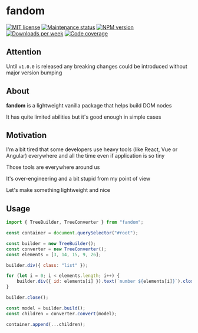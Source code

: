 # fandom

[![MIT license][license-badge]][license-url]
[![Maintenance status][status-badge]][status-url]
[![NPM version][npm-badge]][npm-url]
[![Downloads per week][downloads-badge]][downloads-url]
[![Code coverage][coverage-badge]][coverage-url]

## Attention

Until `v1.0.0` is released any breaking changes could be introduced without major version bumping

## About

**fandom** is a lightweight vanilla package that helps build DOM nodes

It has quite limited abilities but it's good enough in simple cases

## Motivation

I'm a bit tired that some developers use heavy tools (like React, Vue or Angular) everywhere and all the time even if application is so tiny

Those tools are everywhere around us

It's over-engineering and a bit stupid from my point of view

Let's make something lightweight and nice

## Usage

```javascript
import { TreeBuilder, TreeConverter } from "fandom";

const container = document.querySelector("#root");

const builder = new TreeBuilder();
const converter = new TreeConverter();
const elements = [3, 14, 15, 9, 26];

builder.div({ class: "list" });

for (let i = 0; i < elements.length; i++) {
    builder.div({ id: elements[i] }).text(`number ${elements[i]}`).close();
}

builder.close();

const model = builder.build();
const children = converter.convert(model);

container.append(...children);
```

[status-url]: https://github.com/vikian050194/fandom/pulse
[status-badge]: https://img.shields.io/github/last-commit/vikian050194/fandom.svg

[license-url]: https://github.com/vikian050194/fandom/blob/master/LICENSE
[license-badge]: https://img.shields.io/github/license/vikian050194/fandom.svg

[npm-url]: https://www.npmjs.com/package/fandom
[npm-badge]: https://img.shields.io/npm/v/fandom

[downloads-url]: https://www.npmjs.com/package/fandom
[downloads-badge]: https://img.shields.io/npm/dw/fandom

[coverage-url]: https://codecov.io/gh/vikian050194/fandom
[coverage-badge]: https://img.shields.io/codecov/c/github/vikian050194/fandom
